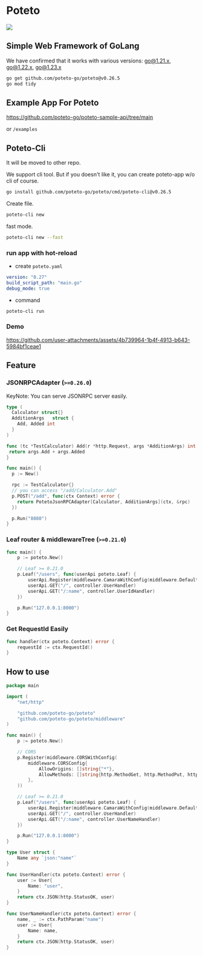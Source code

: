 # Poteto

![](https://github.com/user-attachments/assets/7e503083-0af0-4b95-8277-46dfb8166cb9)

## Simple Web Framework of GoLang

We have confirmed that it works with various versions: go@1.21.x, go@1.22.x, go@1.23.x

```sh
go get github.com/poteto-go/poteto@v0.26.5
go mod tidy
```

## Example App For Poteto

https://github.com/poteto-go/poteto-sample-api/tree/main

or `/examples`

## Poteto-Cli

It will be moved to other repo.

We support cli tool. But if you doesn't like it, you can create poteto-app w/o cli of course.

```sh
go install github.com/poteto-go/poteto/cmd/poteto-cli@v0.26.5
```

Create file.

```sh
poteto-cli new
```

fast mode.

```sh
poteto-cli new --fast
```

### run app with hot-reload
- create `poteto.yaml`
```yaml
version: "0.27"
build_script_path: "main.go"
debug_mode: true
```

- command
```sh
poteto-cli run
```

### Demo

https://github.com/user-attachments/assets/4b739964-1b4f-4913-b643-5984bf1ceae1

## Feature

### JSONRPCAdapter (`>=0.26.0`)

KeyNote: You can serve JSONRPC server easily.

```go
type (
  Calculator struct{}
  AdditionArgs   struct {
    Add, Added int
  }
)

func (tc *TestCalculator) Add(r *http.Request, args *AdditionArgs) int {
 return args.Add + args.Added
}

func main() {
  p := New()

  rpc := TestCalculator{}
  // you can access "/add/Calculator.Add"
  p.POST("/add", func(ctx Context) error {
    return PotetoJsonRPCAdapter[Calculator, AdditionArgs](ctx, &rpc)
  })

  p.Run("8080")
}
```

### Leaf router & middlewareTree (`>=0.21.0`)

```go
func main() {
	p := poteto.New()

	// Leaf >= 0.21.0
	p.Leaf("/users", func(userApi poteto.Leaf) {
		userApi.Register(middleware.CamaraWithConfig(middleware.DefaultCamaraConfig))
		userApi.GET("/", controller.UserHandler)
		userApi.GET("/:name", controller.UserIdHandler)
	})

	p.Run("127.0.0.1:8000")
}
```

### Get RequestId Easily

```go
func handler(ctx poteto.Context) error {
	requestId := ctx.RequestId()
}
```

## How to use

```go:main.go
package main

import (
	"net/http"

	"github.com/poteto-go/poteto"
	"github.com/poteto-go/poteto/middleware"
)

func main() {
	p := poteto.New()

	// CORS
	p.Register(middleware.CORSWithConfig(
		middleware.CORSConfig{
			AllowOrigins: []string{"*"},
			AllowMethods: []string{http.MethodGet, http.MethodPut, http.MethodPost, http.MethodDelete},
		},
	))

	// Leaf >= 0.21.0
	p.Leaf("/users", func(userApi poteto.Leaf) {
		userApi.Register(middleware.CamaraWithConfig(middleware.DefaultCamaraConfig))
		userApi.GET("/", controller.UserHandler)
		userApi.GET("/:name", controller.UserNameHandler)
	})

	p.Run("127.0.0.1:8000")
}

type User struct {
	Name any `json:"name"`
}

func UserHandler(ctx poteto.Context) error {
	user := User{
		Name: "user",
	}
	return ctx.JSON(http.StatusOK, user)
}

func UserNameHandler(ctx poteto.Context) error {
	name, _ := ctx.PathParam("name")
	user := User{
		Name: name,
	}
	return ctx.JSON(http.StatusOK, user)
}

```
